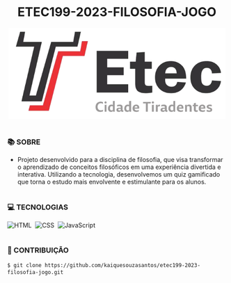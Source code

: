 <h1 align=center>ETEC199-2023-FILOSOFIA-JOGO</h1>

<p align="center">
  <img src="etec.png" width="500">
</p>

#
### 📚 SOBRE
- Projeto desenvolvido para a disciplina de filosofia, que visa transformar o aprendizado de conceitos filosóficos em uma experiência divertida e interativa. Utilizando a tecnologia, desenvolvemos um quiz gamificado que torna o estudo mais envolvente e estimulante para os alunos.

#
### 💻 TECNOLOGIAS

![HTML](https://img.shields.io/badge/HTML-0D1117?style=for-the-badge&logo=html5&labelColor=0D1117)&nbsp;
![CSS](https://img.shields.io/badge/CSS-0D1117?style=for-the-badge&logo=CSS3&logoColor=1572B6&labelColor=0D1117)&nbsp;
![JavaScript](https://img.shields.io/badge/JavaScript-0D1117?style=for-the-badge&logo=javascript&labelColor=0D1117&textColor=0D1117)&nbsp;

#
### 🔗 CONTRIBUIÇÃO

```
$ git clone https://github.com/kaiquesouzasantos/etec199-2023-filosofia-jogo.git 
```
